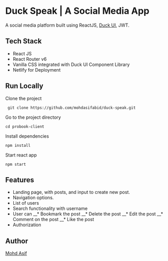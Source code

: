 # Duck Speak | A Social Media App
A social media platform built using ReactJS, [Duck UI](https://duck-ui.netlify.app/), JWT.
## Tech Stack
* React JS
* React Router v6
* Vanilla CSS integrated with Duck UI Component Library
* Netlify for Deployment

## Run Locally
Clone the project

 `` git clone https://github.com/mohdasifabid/duck-speak.git``
 
Go to the project directory

  ``cd probook-client``
  
Install dependencies

  ``npm install``
  
Start react app

  ``npm start``
  
  ## Features 
  * Landing page, with posts, and input to create new post.
  * Navigation options.
  * List of users
  * Search functionality with username
  * User can
  __* Bookmark the post
  __* Delete the post 
  __* Edit the post
  __* Comment on the post
  __* Like the post
  * Authorization
  
  ## Author 
  [Mohd Asif](https://github.com/mohdasifabid)
